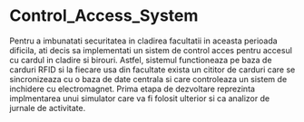 # Control_Access_System
Pentru a imbunatati securitatea in cladirea facultatii in aceasta perioada dificila, ati decis sa implementati un sistem de control acces pentru accesul cu cardul in cladire si birouri. Astfel, sistemul functioneaza pe baza de carduri RFID si la fiecare usa din facultate exista un cititor de carduri care se sincronizeaza cu o baza de date centrala si care controleaza un sistem de inchidere cu electromagnet. Prima etapa de dezvoltare reprezinta implmentarea unui simulator care va fi folosit ulterior si ca analizor de jurnale de activitate. 
